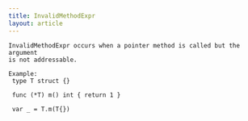 ```yaml
---
title: InvalidMethodExpr
layout: article
---
```

<!-- Copyright 2023 The Go Authors. All rights reserved.
     Use of this source code is governed by a BSD-style
     license that can be found in the LICENSE file. -->

<!-- Code generated by generrordocs.go; DO NOT EDIT. -->

```
InvalidMethodExpr occurs when a pointer method is called but the argument
is not addressable.

Example:
 type T struct {}

 func (*T) m() int { return 1 }

 var _ = T.m(T{})
```

